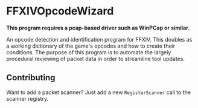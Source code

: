 # FFXIVOpcodeWizard
**This program requires a pcap-based driver such as WinPCap or similar.**

An opcode detection and identification program for FFXIV. This doubles as a working dictionary of the game's opcodes and how to create their conditions. The purpose of this program is to automate the largely procedural reviewing of packet data in order to streamline tool updates.

## Contributing
Want to add a packet scanner? Just add a new `RegisterScanner` call to the scanner registry.
